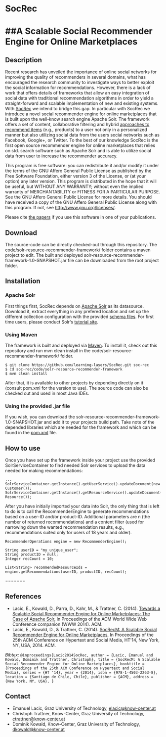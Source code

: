 SocRec 
======

##A Scalable Social Recommender Engine for Online Marketplaces
=========================

## Description
Recent research has unveiled the importance of online social networks for improving the quality of recommenders in several domains, what has encouraged the research community to investigate ways to better exploit the social information for recommendations. However, there is a lack of work that offers details of frameworks that allow an easy integration of social data with traditional recommendation algorithms in order to yield a straight-forward and scalable implementation of new and existing systems. With [SocRec](http://www.christophtrattner.info/pubs/ht245-lacic.pdf) we intend to bridge this gap. In particular with SocRec we introduce a novel social recommender engine for online marketplaces that is built upon the well-know search engine Apache Solr. The framework offers a set of content, collaborative filtering and hybrid [approaches to recommend items](http://www.christophtrattner.info/pubs/ws12srs11.pdf) (e.g., products) to a user not only in a personalized manner but also utilizing social data from the users social networks such as Facebook, Google+, or Twitter. To the best of our knowledge SocRec is the first open source recommender engine for online marketplaces that relies on
std. search software such as Apache Solr and is able to utilize social data from user to increase the recommender accuracy.


This program is free software: you can redistribute it and/or modify it under the terms of the GNU Affero General Public License as published by the Free Software Foundation, either version 3 of the License, or (at your option) any later version.
This program is distributed in the hope that it will be useful, but WITHOUT ANY WARRANTY; without even the implied warranty of MERCHANTABILITY or FITNESS FOR A PARTICULAR PURPOSE.  See the GNU Affero General Public License for more details.
You should have received a copy of the GNU Affero General Public License along with this program.  If not, see <http://www.gnu.org/licenses/>.

Please cite [the papers](https://github.com/lacic/solr-resource-recommender#references) if you use this software in one of your publications.

## Download

The source-code can be directly checked-out through this repository. The code/solr-resource-recommender-framework/ folder contains a maven project to edit. The built and deployed solr-resource-recommender-framework-1.0-SNAPSHOT.jar file can be downloaded from the root project folder. 

## Installation

### Apache Solr

First things first, SocRec depends on [Apache Solr](http://lucene.apache.org/solr/) as its datasource. Download it, extract everything in any prefered location and set up the different collection configuration with the provided [schema files](https://github.com/lacic/solr-resource-recommender/tree/master/resources/solr-schemas). For first time users, please conduct Solr's [tutorial site](http://lucene.apache.org/solr/4_7_2/tutorial.html).


### Using Maven

The framework is built and deployed via [Maven](http://maven.apache.org/). To install it, check out this repository and run mvn clean install in the code/solr-resource-recommender-framework/ folder. 

```
$ git clone https://github.com/learning-layers/SocRec.git soc-rec
$ cd soc-rec/code/solr-resource-recommender-framework
$ mvn clean install
```

After that, it is available to other projects by depending directly on it (consult pom.xml for the version to use). The source code can also be checked out and used in most Java IDEs.

### Using the provided .jar file

If you wish, you can download the solr-resource-recommender-framework-1.0-SNAPSHOT.jar and add it to your projects build path. Take note of the depended libraries which are needed for the framework and which can be found in the [pom.xml](https://github.com/learning-layers/SocRec/blob/master/code/solr-resource-recommender-framework/pom.xml) file.

## How to use

Once you have set up the framework inside your project use the provided SolrServiceContainer to find needed Solr services to upload the data needed for making recommendations:

```
...
SolrServiceContainer.getInstance().getUserService().updateDocument(new Customer());
SolrServiceContainer.getInstance().getResourceService().updateDocument(new Resource());
```

After you have initially imported your data into Solr, the only thing that is left to do is to call the RecommenderEngine to generate recommendations based on a user-ID and/or product-ID. Additional parameters are n (the number of returned recommendations) and a content filter (used for narrowing down the wanted recommendation results, e.g., recommendations suited only for users of 18 years and older).

```
RecommenderOperations engine = new RecommenderEngine();

String userID = "my_unique_user";
String productID = null;
Integer recCount = 10;

List<String> recommendedResourceIds = engine.getRecommendations(userID, productID, recCount);
```


=======


## References
* Lacic, E., Kowald, D., Parra, D., Kahr, M., & Trattner, C. (2014). [Towards a Scalable Social Recommender Engine for Online Marketplaces: The Case of Apache Solr](http://www.christophtrattner.info/pubs/ws12srs11.pdf), In Proceedings of the ACM World Wide Web Conference companion (WWW 2014). ACM.
* Lacic, E., Kowald, D., & Trattner, C. (2014). [SocRecM: A Scalable Social Recommender Engine for Online Marketplaces](http://www.christophtrattner.info/pubs/ht245-lacic.pdf), In Proceedings of the 25th ACM Conference on Hypertext and Social Media, HT'14, New York, NY, USA, 2014. ACM.

_Bibtex:_
`@inproceedings{Lacic2014SocRec,
 author = {Lacic, Emanuel and Kowald, Dominik and Trattner, Christoph},
 title = {SocRecM: A Scalable Social Recommender Engine for Online Marketplaces},
 booktitle = {Proceedings of the 25th ACM Conference on Hypertext and Social Media},
 series = {HT '14},
 year = {2014},
 isbn = {978-1-4503-2263-8},
 location = {Santiago de Chile, Chile},
 publisher = {ACM},
 address = {New York, NY, USA},
}`

## Contact
* Emanuel Lacic, Graz University of Technology, elacic@know-center.at
* Christoph Trattner, Know-Center, Graz University of Technology, ctrattner@know-center.at
* Dominik Kowald, Know-Center, Graz University of Technology, dkowald@know-center.at

